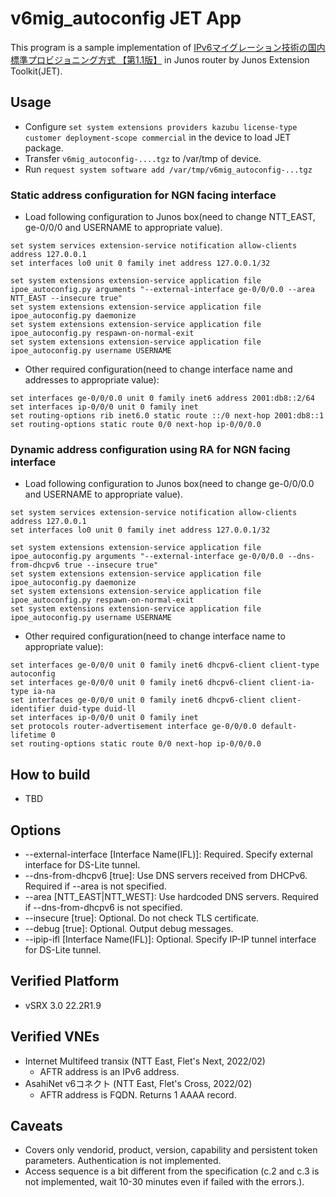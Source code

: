 # v6mig_autoconfig JET App

This program is a sample implementation of [IPv6マイグレーション技術の国内標準プロビジョニング方式 【第1.1版】](https://github.com/v6pc/v6mig-prov/blob/1.1/spec.md) in Junos router by Junos Extension Toolkit(JET).

## Usage

 - Configure `set system extensions providers kazubu license-type customer deployment-scope commercial` in the device to load JET package.
 - Transfer `v6mig_autoconfig-....tgz` to /var/tmp of device.
 - Run `request system software add /var/tmp/v6mig_autoconfig-...tgz`

### Static address configuration for NGN facing interface
 - Load following configuration to Junos box(need to change NTT_EAST, ge-0/0/0 and USERNAME to appropriate value).

```
set system services extension-service notification allow-clients address 127.0.0.1
set interfaces lo0 unit 0 family inet address 127.0.0.1/32

set system extensions extension-service application file ipoe_autoconfig.py arguments "--external-interface ge-0/0/0.0 --area NTT_EAST --insecure true"
set system extensions extension-service application file ipoe_autoconfig.py daemonize
set system extensions extension-service application file ipoe_autoconfig.py respawn-on-normal-exit
set system extensions extension-service application file ipoe_autoconfig.py username USERNAME
```

 - Other required configuration(need to change interface name and addresses to appropriate value):
```
set interfaces ge-0/0/0.0 unit 0 family inet6 address 2001:db8::2/64
set interfaces ip-0/0/0 unit 0 family inet
set routing-options rib inet6.0 static route ::/0 next-hop 2001:db8::1
set routing-options static route 0/0 next-hop ip-0/0/0.0
```

### Dynamic address configuration using RA for NGN facing interface
 - Load following configuration to Junos box(need to change ge-0/0/0.0 and USERNAME to appropriate value).

```
set system services extension-service notification allow-clients address 127.0.0.1
set interfaces lo0 unit 0 family inet address 127.0.0.1/32

set system extensions extension-service application file ipoe_autoconfig.py arguments "--external-interface ge-0/0/0.0 --dns-from-dhcpv6 true --insecure true"
set system extensions extension-service application file ipoe_autoconfig.py daemonize
set system extensions extension-service application file ipoe_autoconfig.py respawn-on-normal-exit
set system extensions extension-service application file ipoe_autoconfig.py username USERNAME
```

- Other required configuration(need to change interface name to appropriate value):
```
set interfaces ge-0/0/0 unit 0 family inet6 dhcpv6-client client-type autoconfig
set interfaces ge-0/0/0 unit 0 family inet6 dhcpv6-client client-ia-type ia-na
set interfaces ge-0/0/0 unit 0 family inet6 dhcpv6-client client-identifier duid-type duid-ll
set interfaces ip-0/0/0 unit 0 family inet
set protocols router-advertisement interface ge-0/0/0.0 default-lifetime 0
set routing-options static route 0/0 next-hop ip-0/0/0.0
```


## How to build

 * TBD

## Options
 - --external-interface [Interface Name(IFL)]: Required. Specify external interface for DS-Lite tunnel.
 - --dns-from-dhcpv6 [true]: Use DNS servers received from DHCPv6. Required if --area is not specified.
 - --area [NTT_EAST|NTT_WEST]: Use hardcoded DNS servers. Required if --dns-from-dhcpv6 is not specified.
 - --insecure [true]: Optional. Do not check TLS certificate.
 - --debug [true]: Optional. Output debug messages.
 - --ipip-ifl [Interface Name(IFL)]: Optional. Specify IP-IP tunnel interface for DS-Lite tunnel.

## Verified Platform
 - vSRX 3.0 22.2R1.9

## Verified VNEs
 - Internet Multifeed transix (NTT East, Flet's Next, 2022/02)
   - AFTR address is an IPv6 address.
 - AsahiNet v6コネクト (NTT East, Flet's Cross, 2022/02)
   - AFTR address is FQDN. Returns 1 AAAA record.

## Caveats
 - Covers only vendorid, product, version, capability and persistent token parameters. Authentication is not implemented.
 - Access sequence is a bit different from the specification (c.2 and c.3 is not implemented, wait 10-30 minutes even if failed with the errors.).

